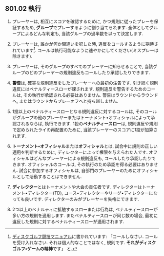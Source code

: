 ## 801.02 執行

1. プレーヤーは,
相互にスコアを確認するために,
かつ規則に従ったプレーを保証するため,
**グループ**でプレーするように割り当てられます.
全体としてグループによるどんな判定も,
当該グループの過半数を以って決定します.

1. プレーヤーは,
誰かが何か間違いを犯した時,
違反をコールするように期待されています[^1].
コールは執行可能なように速やかにしてください(ミスプレーは除きます).

1. プレーヤーは,
そのグループのすべてのプレーヤーに知らせることで,
当該グループのどのプレーヤーの規則違反もコールしたり承認したりできます.

1. **警告**は,
確実な規則違反をしたプレーヤーへの最初の注告です.
引き続く規則違反にはペナルティースローが課されます.
規則違反を警告するためのコールは,
その執行が承認される必要はありません.
警告はラウンドからラウンドへ,
またはラウンドからプレーオフへと持ち越しません.

1. 1投以上のペナルティースローとなる規則違反に対するコールは,
そのコールがグループの他のプレーヤーまたはトーナメント•オフィシャルによって承認されるならば,
執行できます.
1投の**ペナルティースロー**は,
規則違反や規則で定められたライの再配置のために,
当該プレーヤーのスコアに1投が加算されます.

1. **トーナメント•オフィシャル**または**オフィシャル**とは,
試合中に規則の正しい適用を判断するために,
ディレクターによって権限を与えられた人です.
オフィシャルはどんなプレーヤーによる規則違反も,
コールしたり承認したりできます.
オフィシャルのコールは,
その執行のため承認を得る必要はありません.
試合に参加するオフィシャルは,
自部門のプレーヤーのためにオフィシャルとして活動することはできません.

1. **ディレクター**とはトーナメントや大会の責任者です.
ディレクターはトーナメント•ディレクター(TD),
コース•ディレクターやリーグ•ディレクターになっても良いです.
ディレクターのみがプレーヤーを失格にできます.

1. 2つ以上のペナルティに抵触するスローまたは行為は,
ペナルティースローが多い方の規則を適用します.
またペナルティースローが同じ数の場合,
最初に違反した規則に対するペナルティースローが適用されます.




[^1]: [ディスクゴルフ競技マニュアル](http://www.jpdga.jp/dgcm.php)に書かれています:
「コールしなさい.
コールを受け入れなさい.
それは個人的なことではなく,
規則です.
**それがディスクゴルフ•ゲームの精神**です」
と.

